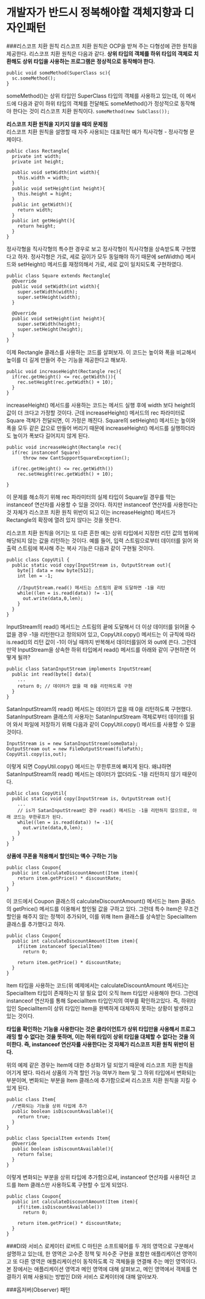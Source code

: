 # 개발자가 반드시 정복해야할 객체지향과 디자인패턴
###리스코프 치환 원칙
리스코프 치환 원칙은 OCP을 받쳐 주는 다형성에 관한 원칙을 제공한다. 리스코프 치환 원칙은 다음과 같다. **상위 타입의 객체를 하위 타입의 객체로 치환해도 상위 타입을 사용하는 프로그램은 정상적으로 동작해야 한다.**<br>
```
public void someMethod(SuperClass sc){
  sc.someMethod();
}
```
someMethod()는 상위 타입인 SuperClass 타입의 객체를 사용하고 있는데, 이 메서드에 다음과 같이 하위 타입의 객체를 전달해도 someMethod()가 정상적으로 동작해야 한다는 것이 리스코프 치환 원칙이다.
`someMethod(new SubClass());`<br>

**리스코프 치환 원칙을 지키지 않을 때의 문제점**<br>
리스코프 치환 원칙을 설명할 때 자주 사용되는 대표적인 예가 직사각형 - 정사각형 문제이다. 
```
public class Rectangle{
  private int width;
  private int height;
  
  public void setWidth(int width){
    this.width = width;
  }
  public void setHeight(int height){
    this.height = hight;
  }
  public int getWidth(){
    return width;
  }
  public int getHeight(){
    return height;
  }
}
```
정사각형을 직사각형의 특수한 경우로 보고 정사각형이 직사각형을 상속받도록 구현했다고 하자. 정사각형은 가로, 세로 길이가 모두 동일해야 하기 때문에 setWidth() 메서드와 setHeight() 메서드를 재정의해서 가로, 세로 값이 일치되도록 구현하였다.
```
public class Square extends Rectangle{
  @Override
  public void setWidth(int width){
    super.setWidth(width);
    super.setHeight(width);
  }
  
  @Override
  public void setHeight(int height){
    super.setWidth(height);
    super.setHeight(height);
  }
}
```
이제 Rectangle 클래스를 사용하는 코드를 살펴보자. 이 코드는 높이와 폭을 비교해서 높이를 더 길게 만들어 주는 기능을 제공한다고 해보자. 
```
public void increaseHeight(Rectangle rec){
  if(rec.getHeight() <= rec.getWidth()){
    rec.setHeight(rec.getWidth() + 10);
  }
}
```
increaseHeight() 메서드를 사용하는 코드는 메서드 실행 후에 width 보다 height의 값이 더 크다고 가정할 것이다. 근데 increaseHeight() 메서드의 rec 파라미터로 Square 객체가 전달되면, 이 가정은 깨진다. Square의 setHeight() 메서드는 높이와 폭을 모두 같은 값으로 만들어 버리기 때문에 increaseHeight() 메서드를 실행하더라도 높이가 폭보다 길어지지 않게 된다.<br>
```
public void increaseHeight(Rectangle rec){
  if(rec instanceof Square)
      throw new CantSupportSquareException();
  
  if(rec.getHeight() <= rec.getWidth())
    rec.setHeight(rec.getWidth() + 10);
  
}
```
이 문제를 해소하기 위해 rec 파라미터의 실제 타입이 Square일 경우를 막는 instanceof 연산자를 사용할 수 있을 것이다. 하지만 instanceof 연산자를 사용한다는 것 자체가 리스코프 치환 원칙 위반이 되고 이는 increaseHeight() 메서드가 Rectangle의 확장에 열려 있지 않다는 것을 뜻한다. <br>

리스코프 치환 원칙을 어기는 또 다른 흔한 예는 상위 타입에서 지정한 리턴 값의 범위에 해당되지 않는 값을 리턴하는 것이다. 예를 들어, 입력 스트림으로부터 데이터를 읽어 와 출력 스트림에 복사해 주는 복사 기능은 다음과 같이 구현될 것이다.
```
public class CopyUtil {
  public static void copy(InputStream is, OutputStream out){
    byte[] data = new byte[512];
    int len = -1;
    
    //InputStream.read() 메서드는 스트림의 끝에 도달하면 -1을 리턴
    while((len = is.read(data)) != -1){
      out.write(data,0,len);
    }
  }
}
```
InputStream의 read() 메서드는 스트림의 끝에 도달해서 더 이상 데이터를 읽어올 수 없을 경우 -1을 리턴한다고 정의되어 있고, CopyUtil.copy() 메서드는 이 규칙에 따라 is.read()의 리턴 값이 -1이 아닐 때까지 반복해서 데이터를읽어 와 out에 쓴다. 그런데 만약 InputStream을 상속한 하위 타입에서 read() 메서드를 아래와 같이 구현하면 어떻게 될까?
```
public class SatanInputStream implements InputStream{
  public int read(byte[] data){
    ...
    return 0; // 데이터가 없을 때 0을 리턴하도록 구현
  }
}
```
SatanInputStream의 read() 메서드는 데이터가 없을 때 0을 리턴하도록 구현했다. SatanInputStream 클래스의 사용자는 SatanInputStream 객체로부터 데이터를 읽어 와서 파일에 저장하기 위해 다음과 같이 CopyUtil.copy() 메서드를 사용할 수 있을 것이다. 
```
InputStream is = new SatanInputStream(someData);
OutputStream out = new FileOutputStream(filePath);
CopyUtil.copy(is,out);
```
이렇게 되면 CopyUtil.copy() 메서드는 무한루프에 빠지게 된다. 왜냐하면 SatanInputStream의 read() 메서드는 데이터가 없더라도 -1을 리턴하지 않기 때문이다. 
```
public class CopyUtil{
  public static void copy(InputStream is, OutputStream out){
    ...
    // is가 SatanInputStream인 경우 read() 메서드는 -1을 리턴하지 않으므로, 아래 코드는 무한루프가 된다.
    while((len = is.read(data)) != -1){
      out.write(data,0,len);
    }
  }
}
```

**상품에 쿠폰을 적용해서 할인되는 액수 구하는 기능**<br>
```
public class Coupon{
  public int calculateDiscountAmount(Item item){
    return item.getPrice() * discountRate;
  }
}
```
이 코드에서 Coupon 클래스의 calculateDiscountAmount() 메서드는 Item 클래스의  getPrice() 메서드를 이용해서 할인될 값을 구하고 있다. 그런데 특수 Item은 무조건 할인을 해주지 않는 정책이 추가되어, 이를 위해 Item 클래스를 상속받는 SpecialItem 클래스를 추가했다고 하자.
```
public class Coupon{
  public int calculateDiscountAmount(Item item){
    if(item instanceof SpecialItem)
      return 0;
      
    return item.getPrice() * discountRate;
  }
}
```
Item 타입을 사용하는 코드(위 예제에서는 calculateDiscountAmount 메서드)는 SpecialItem 타입이 존재하는지 알 필요 없이 오직 Item 타입만 사용해야 한다. 그런데 instanceof 연산자를 통해 SpecialItem 타입인지의 여부를 확인하고있다. 즉, 하위타입인 SpecialItem이 상위 타입인 Item을 완벽하게 대체하지 못하는 상황이 발생하고 있는 것이다. <br>

**타입을 확인하는 기능을 사용한다는 것은 클라이언트가 상위 타입만을 사용해서 프로그래밍 할 수 없다는 것을 뜻하며, 이는 하위 타입이 상위 타입을 대체할 수 없다는 것을 의미한다. 즉, instanceof 연산자를 사용한다는 것 자체가 리스코프 치환 원칙 위반이 된다.** <br>

위의 예제 같은 경우는 Item에 대한 추상화가 덜 되었기 때문에 리스코프 치환 원칙을 어기게 됐다. 따라서 상품의 가격 할인 가능 여부가 Item 및 그 하위 타입에서 변화되는 부분이며, 변화되는 부분을 Item 클래스에 추가함으로써 리스코프 치환 원칙을 지킬 수 있게 된다.
```
public class Item{
  //변화되는 기능을 상위 타입에 추가 
  public boolean isDiscountAvailable(){
    return true;
  }
}

public class SpecialItem extends Item{
  @Override
  public boolean isDiscountAvailable(){
    return false;
  }
}
```
이렇게 변화되는 부분을 상위 타입에 추가함으로써, instanceof 연산자를 사용하던 코드를 Item 클래스만 사용하도록 구현할 수 있게 되었다.
```
public class Coupon{
  public int calculateDiscountAmount(Item item){
    if(!item.isDiscountAvailable())
      return 0;
      
    return item.getPrice() * discountRate;
  }
}
```
###DI와 서비스 로케이터
로버트 C 마틴은 소프트웨어를 두 개의 영역으로 구분해서 설명하고 있는데, 한 영역은 고수준 정책 및 저수준 구현을 포함한 애플리케이션 영역이고 또 다른 영역은 애플리케이션이 동작하도록 각 객체들을 연결해 주는 메인 영역이다. 본 장에서는 애플리케이션 영역과 메인 영역에 대해 살펴보고, 메인 영역에서 객체를 연결하기 위해 사용되는 방법인 DI와 서비스 로케이터에 대해 알아보자.<br>


###옵저버(Observer) 패턴